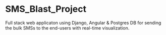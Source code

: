 # SMS_Blast_Project
Full stack web applicaton using Django, Angular &amp; Postgres DB for sending the bulk SMSs to the end-users with real-time visualization. 
